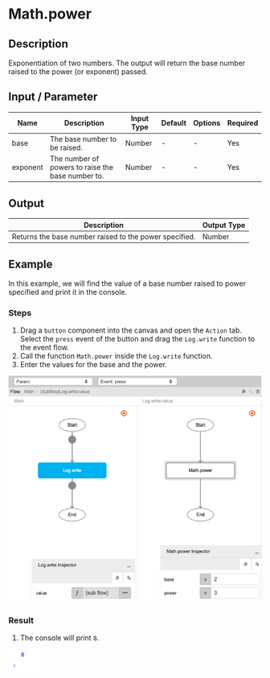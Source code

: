 # Math.power

## Description

Exponentiation of two numbers. The output will return the base number raised to the power (or exponent) passed.

## Input / Parameter

| Name | Description | Input Type | Default | Options | Required |
| ------ | ------ | ------ | ------ | ------ | ------ |
| base | The base number to be raised. | Number | - | - | Yes |
| exponent | The number of powers to raise the base number to. | Number | - | - | Yes |

## Output

| Description | Output Type |
| ------ | ------ |
| Returns the base number raised to the power specified. | Number |

## Example

In this example, we will find the value of a base number raised to power specified and print it in the console.

### Steps

1. Drag a `button` component into the canvas and open the `Action` tab. Select the `press` event of the button and drag the `Log.write` function to the event flow.
2. Call the function `Math.power` inside the `Log.write` function.
3. Enter the values for the base and the power.

![](./power-step-1.png)

### Result

1. The console will print `8`.

![](./power-result-1.png)